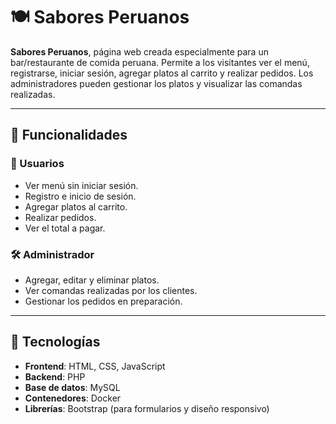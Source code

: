 # 🍽️ Sabores Peruanos

**Sabores Peruanos**, página web creada especialmente para un bar/restaurante de comida peruana. Permite a los visitantes ver el menú, registrarse, iniciar sesión, agregar platos al carrito y realizar pedidos. Los administradores pueden gestionar los platos y visualizar las comandas realizadas.

---

## 🚀 Funcionalidades

### 👤 Usuarios
- Ver menú sin iniciar sesión.
- Registro e inicio de sesión.
- Agregar platos al carrito.
- Realizar pedidos.
- Ver el total a pagar.

### 🛠️ Administrador
- Agregar, editar y eliminar platos.
- Ver comandas realizadas por los clientes.
- Gestionar los pedidos en preparación.

---

## 🧱 Tecnologías

- **Frontend**: HTML, CSS, JavaScript
- **Backend**: PHP
- **Base de datos**: MySQL
- **Contenedores**: Docker
- **Librerías**: Bootstrap (para formularios y diseño responsivo)

